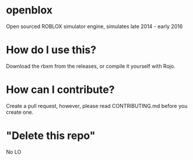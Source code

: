 # openblox
Open sourced ROBLOX simulator engine, simulates late 2014 - early 2016

# How do I use this?
Download the rbxm from the releases, or compile it yourself with Rojo.

# How can I contribute?
Create a pull request, however, please read CONTRIBUTING.md before you create one.

# "Delete this repo"
No LO
